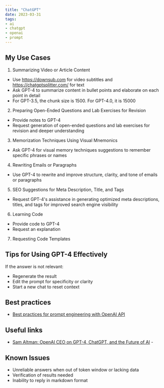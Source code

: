 ```yaml
---
title: "ChatGPT"
date: 2023-03-31
tags:
- ai
- chatgpt
- openai
- prompt
---
```


## My Use Cases

1. Summarizing Video or Article Content
  * Use https://downsub.com for video subtitles and https://chatgptsplitter.com/ for text
  * Ask GPT-4 to summarize content in bullet points and elaborate on each point in detail
  * For GPT-3.5, the chunk size is 1500. For GPT-4.0, it is 15000

2. Preparing Open-Ended Questions and Lab Exercises for Revision
  * Provide notes to GPT-4
  * Request generation of open-ended questions and lab exercises for revision and deeper understanding

3. Memorization Techniques Using Visual Mnemonics
  * Ask GPT-4 for visual memory techniques suggestions to remember specific phrases or names

4. Rewriting Emails or Paragraphs
  * Use GPT-4 to rewrite and improve structure, clarity, and tone of emails or paragraphs

5. SEO Suggestions for Meta Description, Title, and Tags
  * Request GPT-4's assistance in generating optimized meta descriptions, titles, and tags for improved search engine visibility

6. Learning Code
  * Provide code to GPT-4
  * Request an explanation

7. Requesting Code Templates

## Tips for Using GPT-4 Effectively

If the answer is not relevant:

* Regenerate the result
* Edit the prompt for specificity or clarity
* Start a new chat to reset context

## Best practices

* [Best practices for prompt engineering with OpenAI API](https://help.openai.com/en/articles/6654000-best-practices-for-prompt-engineering-with-openai-api)

## Useful links

* [Sam Altman: OpenAI CEO on GPT-4, ChatGPT, and the Future of AI](https://www.youtube.com/watch?v=L_Guz73e6fw) - 

## Known Issues

* Unreliable answers when out of token window or lacking data
* Verification of results needed
* Inability to reply in markdown format